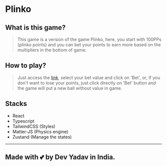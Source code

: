 # Plinko

## What is this game?

> This game is a version of the game Plinko, here, you start with 100PPs (plinko points) and you can bet your points to earn more based on the multipliers in the bottom of game.

## How to play?

> Just access the [link](https://plinko-c3972.web.app/), select your bet value and click on 'Bet', or, if you don't want to lose your points, just click directly on 'Bet' button and the game will put a new ball without value in game.

## Stacks

- React
- Typescript
- TailwindCSS (Styles)
- Matter-JS (Physics engine)
- Zustand (Manage the states)

---

## Made with :two_hearts: by Dev Yadav in India.
